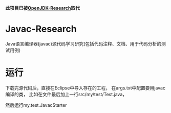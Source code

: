 <strong> 此项目已被[OpenJDK-Research](https://github.com/codefollower/OpenJDK-Research)取代</strong>


Javac-Research
==============

Java语言编译器(javac)源代码学习研究(包括代码注释、文档、用于代码分析的测试用例)


运行
==============
下载完源代码后，直接在Eclipse中导入存在的工程，
在args.txt中配置要用javac编译的类，
比如在文件最后加上一行src/my/test/Test.java，

然后运行my.test.JavacStarter

